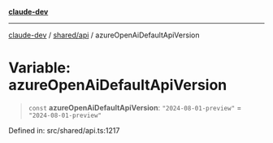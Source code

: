 [**claude-dev**](../../../README.md)

***

[claude-dev](../../../README.md) / [shared/api](../README.md) / azureOpenAiDefaultApiVersion

# Variable: azureOpenAiDefaultApiVersion

> `const` **azureOpenAiDefaultApiVersion**: `"2024-08-01-preview"` = `"2024-08-01-preview"`

Defined in: src/shared/api.ts:1217
